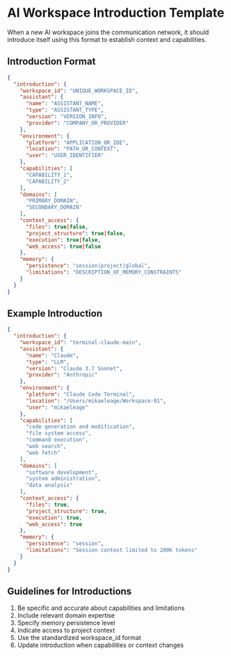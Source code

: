 # AI Workspace Introduction Template

When a new AI workspace joins the communication network, it should introduce itself using this format to establish context and capabilities.

## Introduction Format

```json
{
  "introduction": {
    "workspace_id": "UNIQUE_WORKSPACE_ID",
    "assistant": {
      "name": "ASSISTANT_NAME",
      "type": "ASSISTANT_TYPE",
      "version": "VERSION_INFO",
      "provider": "COMPANY_OR_PROVIDER"
    },
    "environment": {
      "platform": "APPLICATION_OR_IDE",
      "location": "PATH_OR_CONTEXT",
      "user": "USER_IDENTIFIER"
    },
    "capabilities": [
      "CAPABILITY_1",
      "CAPABILITY_2"
    ],
    "domains": [
      "PRIMARY_DOMAIN",
      "SECONDARY_DOMAIN"
    ],
    "context_access": {
      "files": true|false,
      "project_structure": true|false,
      "execution": true|false,
      "web_access": true|false
    },
    "memory": {
      "persistence": "session|project|global",
      "limitations": "DESCRIPTION_OF_MEMORY_CONSTRAINTS"
    }
  }
}
```

## Example Introduction

```json
{
  "introduction": {
    "workspace_id": "terminal-claude-main",
    "assistant": {
      "name": "Claude",
      "type": "LLM",
      "version": "Claude 3.7 Sonnet",
      "provider": "Anthropic"
    },
    "environment": {
      "platform": "Claude Code Terminal",
      "location": "/Users/mikaeleage/Workspace-01",
      "user": "mikaeleage"
    },
    "capabilities": [
      "code generation and modification",
      "file system access",
      "command execution",
      "web search",
      "web fetch"
    ],
    "domains": [
      "software development",
      "system administration",
      "data analysis"
    ],
    "context_access": {
      "files": true,
      "project_structure": true,
      "execution": true,
      "web_access": true
    },
    "memory": {
      "persistence": "session",
      "limitations": "Session context limited to 200K tokens"
    }
  }
}
```

## Guidelines for Introductions

1. Be specific and accurate about capabilities and limitations
2. Include relevant domain expertise
3. Specify memory persistence level
4. Indicate access to project context
5. Use the standardized workspace_id format
6. Update introduction when capabilities or context changes